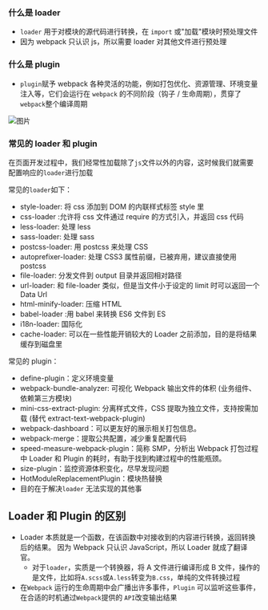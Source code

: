 ### 什么是 loader

- `loader` 用于对模块的源代码进行转换，在 `import` 或"加载"模块时预处理文件
- 因为 webpack 只认识 js，所以需要 loader 对其他文件进行预处理

### 什么是 plugin

- `plugin`赋予 webpack 各种灵活的功能，例如打包优化、资源管理、环境变量注入等，它们会运行在 `webpack` 的不同阶段（钩子 / 生命周期），贯穿了`webpack`整个编译周期

![图片](https://mmbiz.qpic.cn/mmbiz_png/gH31uF9VIibQfxicUfGuYySiax3Sziar4T44GWBj3RTd8grYvITric8r1E87ib7Heojz1rDkJaViaJ72oBTRKamo6oNNw/640?wx_fmt=png&tp=webp&wxfrom=5&wx_lazy=1&wx_co=1)

### 常见的 loader 和 plugin

在页面开发过程中，我们经常性加载除了`js`文件以外的内容，这时候我们就需要配置响应的`loader`进行加载

常见的`loader`如下：

- style-loader: 将 css 添加到 DOM 的内联样式标签 style 里
- css-loader :允许将 css 文件通过 require 的方式引入，并返回 css 代码
- less-loader: 处理 less
- sass-loader: 处理 sass
- postcss-loader: 用 postcss 来处理 CSS
- autoprefixer-loader: 处理 CSS3 属性前缀，已被弃用，建议直接使用 postcss
- file-loader: 分发文件到 output 目录并返回相对路径
- url-loader: 和 file-loader 类似，但是当文件小于设定的 limit 时可以返回一个 Data Url
- html-minify-loader: 压缩 HTML
- babel-loader :用 babel 来转换 ES6 文件到 ES
- i18n-loader: 国际化
- cache-loader: 可以在一些性能开销较大的 Loader 之前添加，目的是将结果缓存到磁盘里

常见的 plugin：

- define-plugin：定义环境变量
- webpack-bundle-analyzer: 可视化 Webpack 输出文件的体积 (业务组件、依赖第三方模块)
- mini-css-extract-plugin: 分离样式文件，CSS 提取为独立文件，支持按需加载 (替代 extract-text-webpack-plugin)
- webpack-dashboard：可以更友好的展示相关打包信息。
- webpack-merge：提取公共配置，减少重复配置代码
- speed-measure-webpack-plugin：简称 SMP，分析出 Webpack 打包过程中 Loader 和 Plugin 的耗时，有助于找到构建过程中的性能瓶颈。
- size-plugin：监控资源体积变化，尽早发现问题
- HotModuleReplacementPlugin：模块热替换
- 目的在于解决`loader` 无法实现的其他事

## Loader 和 Plugin 的区别

- Loader 本质就是一个函数，在该函数中对接收到的内容进行转换，返回转换后的结果。 因为 Webpack 只认识 JavaScript，所以 Loader 就成了翻译官。
  - 对于`loader`，实质是一个转换器，将 A 文件进行编译形成 B 文件，操作的是文件，比如将`A.scss`或`A.less`转变为`B.css`，单纯的文件转换过程
- 在`Webpack` 运行的生命周期中会广播出许多事件，`Plugin` 可以监听这些事件，在合适的时机通过`Webpack`提供的 `API`改变输出结果
